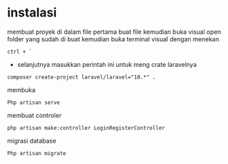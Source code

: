 # instalasi
membuat proyek di dalam file pertama buat file kemudian
buka visual open folder yang sudah di buat kemudian buka terminal visual dengan menekan
```
ctrl + `
```
- selanjutnya masukkan perintah ini untuk meng crate laravelnya
```
composer create-project laravel/laravel="10.*" .
```
membuka
```
Php artisan serve
```
membuat controler
```
php artisan make:controller LoginRegisterController
```
migrasi database
```
Php artisan migrate
```
